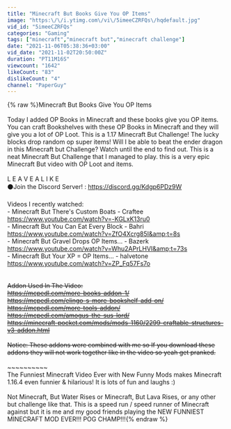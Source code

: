 ```yaml
---
title: "Minecraft But Books Give You OP Items"
image: "https:\/\/i.ytimg.com\/vi\/5imeeCZRFQs\/hqdefault.jpg"
vid_id: "5imeeCZRFQs"
categories: "Gaming"
tags: ["minecraft","minecraft but","minecraft challenge"]
date: "2021-11-06T05:38:36+03:00"
vid_date: "2021-11-02T20:50:00Z"
duration: "PT11M16S"
viewcount: "1642"
likeCount: "83"
dislikeCount: "4"
channel: "PaperGuy"
---
```

{% raw %}Minecraft But Books Give You OP Items<br /><br /> Today I added OP Books in Minecraft and these books give you OP items. You can craft Bookshelves with these OP Books in Minecraft and they will give you a lot of OP Loot. This is a 1.17 Minecraft But Challenge! The lucky blocks drop random op super items! Will I be able to beat the ender dragon in this Minecraft but Challenge? Watch until the end to find out. This is a neat Minecraft But Challenge that I managed to play. this is a very epic Minecraft But video with OP Loot and items. <br /><br />L E A V E  A  L I K E<br />⚫Join the Discord Server! : <a rel="nofollow" target="blank" href="https://discord.gg/Kdgp6PDz9W">https://discord.gg/Kdgp6PDz9W</a><br /><br />Videos I recently watched:<br />- Minecraft But There's Custom Boats - Craftee<br /><a rel="nofollow" target="blank" href="https://www.youtube.com/watch?v=-KGLxK13ru0">https://www.youtube.com/watch?v=-KGLxK13ru0</a><br />- Minecraft But You Can Eat Every Block - Bahri<br /><a rel="nofollow" target="blank" href="https://www.youtube.com/watch?v=ZfO4Xcrg85I&amp;t=8s">https://www.youtube.com/watch?v=ZfO4Xcrg85I&amp;t=8s</a><br />- Minecraft But Gravel Drops OP Items... - Bazerk<br /><a rel="nofollow" target="blank" href="https://www.youtube.com/watch?v=Whu2APrLHVI&amp;t=73s">https://www.youtube.com/watch?v=Whu2APrLHVI&amp;t=73s</a><br />- Minecraft But Your XP = OP Items... - halvetone<br /><a rel="nofollow" target="blank" href="https://www.youtube.com/watch?v=ZP_Fq57Fs7o">https://www.youtube.com/watch?v=ZP_Fq57Fs7o</a><br /><br />~~~~~~~~~~~~~~~~~~~~<br />Addon Used In The Video:<br /><a rel="nofollow" target="blank" href="https://mcpedl.com/more-books-addon-1/">https://mcpedl.com/more-books-addon-1/</a><br /><a rel="nofollow" target="blank" href="https://mcpedl.com/elingo-s-more-bookshelf-add-on/">https://mcpedl.com/elingo-s-more-bookshelf-add-on/</a><br /><a rel="nofollow" target="blank" href="https://mcpedl.com/more-tools-addon/">https://mcpedl.com/more-tools-addon/</a><br /><a rel="nofollow" target="blank" href="https://mcpedl.com/amogus-the-sus-lord/">https://mcpedl.com/amogus-the-sus-lord/</a><br /><a rel="nofollow" target="blank" href="https://minecraft-pocket.com/mods/mods-1160/2299-craftable-structures-v3-addon.html">https://minecraft-pocket.com/mods/mods-1160/2299-craftable-structures-v3-addon.html</a><br /><br />Notice: These addons were combined with me so If you download these addons they will not work together like in the video so yeah get pranked.<br /><br />~~~~~~~~~~~~~~~~~~~~~~~~~~~~~~<br />The Funniest Minecraft Video Ever with New Funny Mods makes Minecraft 1.16.4 even funnier &amp; hilarious! It is lots of fun and laughs :) <br /><br />Not Minecraft, But Water Rises or Minecraft, But Lava Rises, or any other but challenge like that. This is a speed run / speed runner of Minecraft against but it is me and my good friends playing the NEW FUNNIEST MINECRAFT MOD EVER!!! POG CHAMP!!!{% endraw %}

